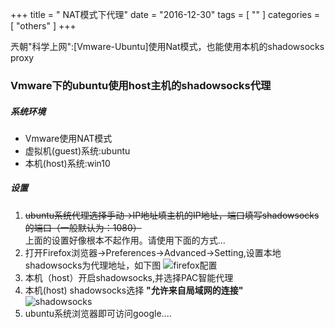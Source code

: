 +++
title = " NAT模式下代理"
date = "2016-12-30"
tags = [ "" ]
categories = [ "others" ]
+++

兲朝"科学上网":[Vmware-Ubuntu]使用Nat模式，也能使用本机的shadowsocks proxy
<!--more-->
### Vmware下的ubuntu使用host主机的shadowsocks代理

##### 系统环境

* Vmware使用NAT模式 
* 虚拟机(guest)系统:ubuntu
* 本机(host)系统:win10

##### 设置

1. ~~ubuntu系统代理选择手动->IP地址填主机的IP地址，端口填写shadowsocks的端口（一般默认为：1080）~~  
上面的设置好像根本不起作用。请使用下面的方式...
2. 打开Firefox浏览器->Preferences->Advanced->Setting,设置本地shadowsocks为代理地址，如下图
![firefox配置](../../pictures/QQ20170224232636.png "请开启")
3. 本机（host）开启shadowsocks,并选择PAC智能代理
4. 本机(host) shadowsocks选择 **"允许来自局域网的连接"**  
![shadowsocks](../../pictures/QQ20161231200256.png "请开启")
5. ubuntu系统浏览器即可访问google....
